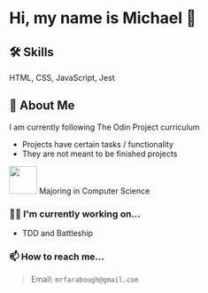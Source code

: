 
# Hi, my name is Michael 👋

## 🛠 Skills
HTML, CSS, JavaScript, Jest

## 🚀 About Me

I am currently following The Odin Project curriculum
- Projects have certain tasks / functionality
- They are not meant to be finished projects

<img src="https://bloximages.chicago2.vip.townnews.com/normantranscript.com/content/tncms/assets/v3/editorial/c/78/c78fcb18-4177-11e7-987f-9b16e41ba9be/59272222e5100.image.jpg?resize=1200%2C900" width="50px" /> Majoring in Computer Science

### 👩‍💻 I'm currently working on...

- TDD and Battleship

### 📫 How to reach me...

> Email: `mrfarabough@gmail.com`
